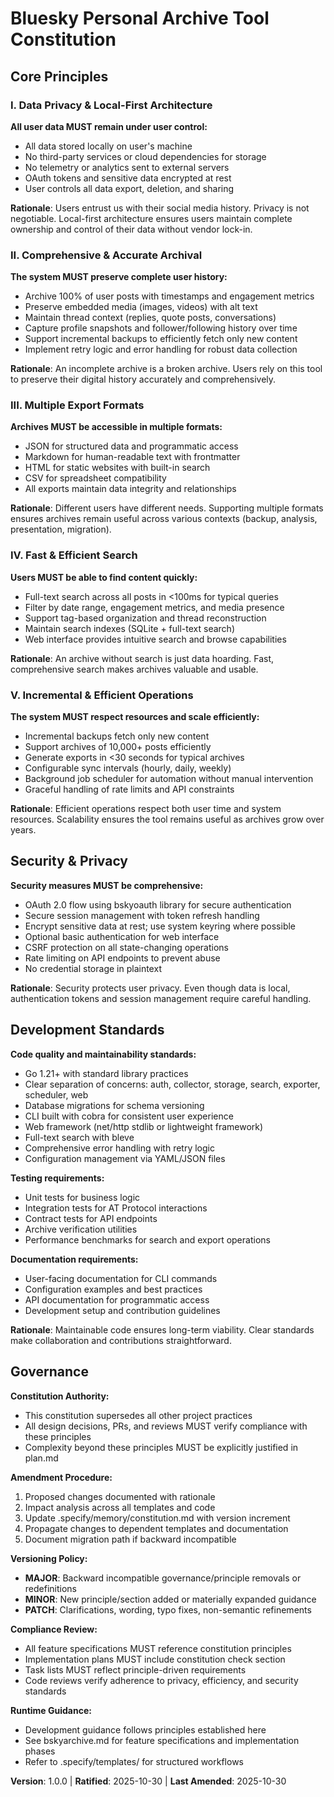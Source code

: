 <!--
SYNC IMPACT REPORT
==================
Version change: [INITIAL] → v1.0.0
Modified principles: N/A (initial constitution)
Added sections: All core principles (I-V), Security & Privacy, Development Standards, Governance
Removed sections: N/A
Templates requiring updates:
  ✅ .specify/templates/plan-template.md - reviewed, no updates needed
  ✅ .specify/templates/spec-template.md - reviewed, no updates needed
  ✅ .specify/templates/tasks-template.md - reviewed, no updates needed
Follow-up TODOs: None
-->

# Bluesky Personal Archive Tool Constitution

## Core Principles

### I. Data Privacy & Local-First Architecture

**All user data MUST remain under user control:**
- All data stored locally on user's machine
- No third-party services or cloud dependencies for storage
- No telemetry or analytics sent to external servers
- OAuth tokens and sensitive data encrypted at rest
- User controls all data export, deletion, and sharing

**Rationale**: Users entrust us with their social media history. Privacy is not negotiable. Local-first architecture ensures users maintain complete ownership and control of their data without vendor lock-in.

### II. Comprehensive & Accurate Archival

**The system MUST preserve complete user history:**
- Archive 100% of user posts with timestamps and engagement metrics
- Preserve embedded media (images, videos) with alt text
- Maintain thread context (replies, quote posts, conversations)
- Capture profile snapshots and follower/following history over time
- Support incremental backups to efficiently fetch only new content
- Implement retry logic and error handling for robust data collection

**Rationale**: An incomplete archive is a broken archive. Users rely on this tool to preserve their digital history accurately and comprehensively.

### III. Multiple Export Formats

**Archives MUST be accessible in multiple formats:**
- JSON for structured data and programmatic access
- Markdown for human-readable text with frontmatter
- HTML for static websites with built-in search
- CSV for spreadsheet compatibility
- All exports maintain data integrity and relationships

**Rationale**: Different users have different needs. Supporting multiple formats ensures archives remain useful across various contexts (backup, analysis, presentation, migration).

### IV. Fast & Efficient Search

**Users MUST be able to find content quickly:**
- Full-text search across all posts in <100ms for typical queries
- Filter by date range, engagement metrics, and media presence
- Support tag-based organization and thread reconstruction
- Maintain search indexes (SQLite + full-text search)
- Web interface provides intuitive search and browse capabilities

**Rationale**: An archive without search is just data hoarding. Fast, comprehensive search makes archives valuable and usable.

### V. Incremental & Efficient Operations

**The system MUST respect resources and scale efficiently:**
- Incremental backups fetch only new content
- Support archives of 10,000+ posts efficiently
- Generate exports in <30 seconds for typical archives
- Configurable sync intervals (hourly, daily, weekly)
- Background job scheduler for automation without manual intervention
- Graceful handling of rate limits and API constraints

**Rationale**: Efficient operations respect both user time and system resources. Scalability ensures the tool remains useful as archives grow over years.

## Security & Privacy

**Security measures MUST be comprehensive:**
- OAuth 2.0 flow using bskyoauth library for secure authentication
- Secure session management with token refresh handling
- Encrypt sensitive data at rest; use system keyring where possible
- Optional basic authentication for web interface
- CSRF protection on all state-changing operations
- Rate limiting on API endpoints to prevent abuse
- No credential storage in plaintext

**Rationale**: Security protects user privacy. Even though data is local, authentication tokens and session management require careful handling.

## Development Standards

**Code quality and maintainability standards:**
- Go 1.21+ with standard library practices
- Clear separation of concerns: auth, collector, storage, search, exporter, scheduler, web
- Database migrations for schema versioning
- CLI built with cobra for consistent user experience
- Web framework (net/http stdlib or lightweight framework)
- Full-text search with bleve
- Comprehensive error handling with retry logic
- Configuration management via YAML/JSON files

**Testing requirements:**
- Unit tests for business logic
- Integration tests for AT Protocol interactions
- Contract tests for API endpoints
- Archive verification utilities
- Performance benchmarks for search and export operations

**Documentation requirements:**
- User-facing documentation for CLI commands
- Configuration examples and best practices
- API documentation for programmatic access
- Development setup and contribution guidelines

**Rationale**: Maintainable code ensures long-term viability. Clear standards make collaboration and contributions straightforward.

## Governance

**Constitution Authority:**
- This constitution supersedes all other project practices
- All design decisions, PRs, and reviews MUST verify compliance with these principles
- Complexity beyond these principles MUST be explicitly justified in plan.md

**Amendment Procedure:**
1. Proposed changes documented with rationale
2. Impact analysis across all templates and code
3. Update .specify/memory/constitution.md with version increment
4. Propagate changes to dependent templates and documentation
5. Document migration path if backward incompatible

**Versioning Policy:**
- **MAJOR**: Backward incompatible governance/principle removals or redefinitions
- **MINOR**: New principle/section added or materially expanded guidance
- **PATCH**: Clarifications, wording, typo fixes, non-semantic refinements

**Compliance Review:**
- All feature specifications MUST reference constitution principles
- Implementation plans MUST include constitution check section
- Task lists MUST reflect principle-driven requirements
- Code reviews verify adherence to privacy, efficiency, and security standards

**Runtime Guidance:**
- Development guidance follows principles established here
- See bskyarchive.md for feature specifications and implementation phases
- Refer to .specify/templates/ for structured workflows

**Version**: 1.0.0 | **Ratified**: 2025-10-30 | **Last Amended**: 2025-10-30
